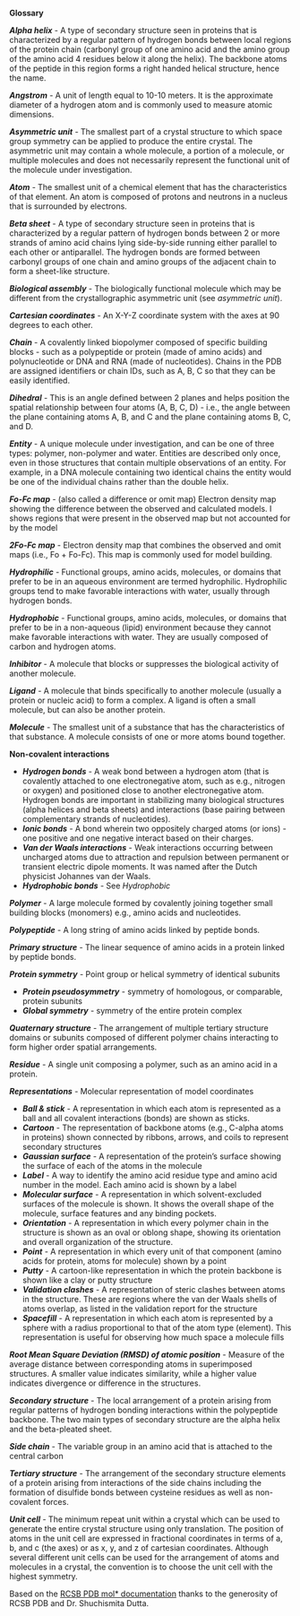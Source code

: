 ﻿**Glossary**

***Alpha helix*** - A type of secondary structure seen in proteins that is characterized by a regular pattern of hydrogen bonds between local regions of the protein chain (carbonyl group of one amino acid and the amino group of the amino acid 4 residues below it along the helix). The backbone atoms of the peptide in this region forms a right handed helical structure, hence the name.

***Angstrom*** - A unit of length equal to 10-10 meters. It is the approximate diameter of a hydrogen atom and is commonly used to measure atomic dimensions.

***Asymmetric unit*** - The smallest part of a crystal structure to which space group symmetry can be applied to produce the entire crystal. The asymmetric unit may contain a whole molecule, a portion of a molecule, or multiple molecules and does not necessarily represent the functional unit of the molecule under investigation.

***Atom*** - The smallest unit of a chemical element that has the characteristics of that element. An atom is composed of protons and neutrons in a nucleus that is surrounded by electrons.

***Beta sheet*** - A type of secondary structure seen in proteins that is characterized by a regular pattern of hydrogen bonds between 2 or more strands of amino acid chains lying side-by-side running either parallel to each other or antiparallel. The hydrogen bonds are formed between carbonyl groups of one chain and amino groups of the adjacent chain to form a sheet-like structure.

***Biological assembly*** - The biologically functional molecule which may be different from the crystallographic asymmetric unit (see *asymmetric unit*).

***Cartesian coordinates*** - An X-Y-Z coordinate system with the axes at 90 degrees to each other.

***Chain*** - A covalently linked biopolymer composed of specific building blocks - such as a polypeptide or protein (made of amino acids) and polynucleotide or DNA and RNA (made of nucleotides). Chains in the PDB are assigned identifiers or chain IDs, such as A, B, C so that they can be easily identified.

***Dihedral*** - This is an angle defined between 2 planes and helps position the spatial relationship between four atoms (A, B, C, D) - i.e., the angle between the plane containing atoms A, B, and C and the plane containing atoms B, C, and D.

***Entity*** - A unique molecule under investigation, and can be one of three types: polymer, non-polymer and water. Entities are described only once, even in those structures that contain multiple observations of an entity. For example, in a DNA molecule containing two identical chains the entity would be one of the individual chains rather than the double helix.

***Fo-Fc map*** - (also called a difference or omit map) Electron density map showing the difference between the observed and calculated models. I shows regions that were present in the observed map but not accounted for by the model

***2Fo-Fc map*** - Electron density map that combines the observed and omit maps (i.e., Fo + Fo-Fc). This map is commonly used for model building.

***Hydrophilic*** - Functional groups, amino acids, molecules, or domains that prefer to be in an aqueous environment are termed hydrophilic. Hydrophilic groups tend to make favorable interactions with water, usually through hydrogen bonds.

***Hydrophobic*** - Functional groups, amino acids, molecules, or domains that prefer to be in a non-aqueous (lipid) environment because they cannot make favorable interactions with water. They are usually composed of carbon and hydrogen atoms.

***Inhibitor*** - A molecule that blocks or suppresses the biological activity of another molecule.

***Ligand*** - A molecule that binds specifically to another molecule (usually a protein or nucleic acid) to form a complex. A ligand is often a small molecule, but can also be another protein.

***Molecule*** - The smallest unit of a substance that has the characteristics of that substance. A molecule consists of one or more atoms bound together.

**Non-covalent interactions**

- ***Hydrogen bonds*** - A weak bond between a hydrogen atom (that is covalently attached to one electronegative atom, such as e.g., nitrogen or oxygen) and positioned close to another electronegative atom. Hydrogen bonds are important in stabilizing many biological structures (alpha helices and beta sheets) and interactions (base pairing between complementary strands of nucleotides).
- ***Ionic bonds*** - A bond wherein two oppositely charged atoms (or ions) - one positive and one negative interact based on their charges.
- ***Van der Waals interactions*** - Weak interactions occurring between uncharged atoms due to attraction and repulsion between permanent or transient electric dipole moments. It was named after the Dutch physicist Johannes van der Waals. 
- ***Hydrophobic bonds*** - See *Hydrophobic*

***Polymer*** - A large molecule formed by covalently joining together small building blocks (monomers) e.g., amino acids and nucleotides.

***Polypeptide*** - A long string of amino acids linked by peptide bonds.

***Primary structure*** - The linear sequence of amino acids in a protein linked by peptide bonds.

***Protein symmetry*** - Point group or helical symmetry of identical subunits

- ***Protein pseudosymmetry*** - symmetry of homologous, or comparable, protein subunits
- ***Global symmetry*** - symmetry of the entire protein complex

***Quaternary structure*** - The arrangement of multiple tertiary structure domains or subunits composed of different polymer chains interacting to form higher order spatial arrangements.

***Residue*** - A single unit composing a polymer, such as an amino acid in a protein. 

***Representations*** - Molecular representation of model coordinates

- ***Ball & stick*** - A representation in which each atom is represented as a ball and all covalent interactions (bonds) are shown as sticks.
- ***Cartoon*** - The representation of backbone atoms (e.g., C-alpha atoms in proteins) shown connected by ribbons, arrows, and coils to represent secondary structures 
- ***Gaussian surface*** - A representation of the protein’s surface showing the surface of each of the atoms in the molecule 
- ***Label*** - A way to identify the amino acid residue type and amino acid number in the model. Each amino acid is shown by a label
- ***Molecular surface*** - A representation in which solvent-excluded surfaces of the molecule is shown. It shows the overall shape of the molecule, surface features and any binding pockets. 
- ***Orientation*** - A representation in which every polymer chain in the structure is shown as an oval or oblong shape, showing its orientation and overall organization of the structure.
- ***Point*** - A representation in which every unit of that component (amino acids for protein, atoms for molecule) shown by a point
- ***Putty*** - A cartoon-like representation in which the protein backbone is shown like a clay or putty structure
- ***Validation clashes*** - A representation of steric clashes between atoms in the structure. These are regions where the van der Waals shells of atoms overlap, as listed in the validation report for the structure
- ***Spacefill*** - A representation in which each atom is represented by a sphere with a radius proportional to that of the atom type (element). This representation is useful for observing how much space a molecule fills

***Root Mean Square Deviation (RMSD) of atomic position*** - Measure of the average distance between corresponding atoms in superimposed structures. A smaller value indicates similarity, while a higher value indicates divergence or difference in the structures.

***Secondary structure*** - The local arrangement of a protein arising from regular patterns of hydrogen bonding interactions within the polypeptide backbone. The two main types of secondary structure are the alpha helix and the beta-pleated sheet.

***Side chain*** - The variable group in an amino acid that is attached to the central carbon

***Tertiary structure*** - The arrangement of the secondary structure elements of a protein arising from interactions of the side chains including the formation of disulfide bonds between cysteine residues as well as non-covalent forces.

***Unit cell*** - The minimum repeat unit within a crystal which can be used to generate the entire crystal structure using only translation. The position of atoms in the unit cell are expressed in fractional coordinates in terms of a, b, and c (the axes) or as x, y, and z of cartesian coordinates. Although several different unit cells can be used for the arrangement of atoms and molecules in a crystal, the convention is to choose the unit cell with the highest symmetry.

Based on the [RCSB PDB mol* documentation](https://www.rcsb.org/3d-view/molstar/help/getting-started) thanks to the generosity of RCSB PDB and Dr. Shuchismita Dutta.

